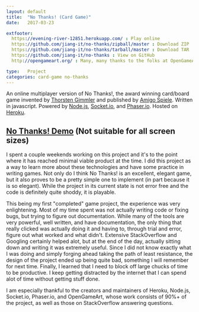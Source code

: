 ```yaml
---
layout: default
title:  "No Thanks! (Card Game)"
date:   2017-03-23

extfooter:
  https://evening-river-12851.herokuapp.com/ : Play online
  https://github.com/jiang-it/no-thanks/zipball/master : Download ZIP
  https://github.com/jiang-it/no-thanks/tarball/master : Download TAR
  https://github.com/jiang-it/no-thanks : View on GitHub
  http://opengameart.org/ : Many, many thanks to the folks at OpenGameArt for their art

type:   Project
categories: card-game no-thanks
---
```

An online multiplayer version of No Thanks!, the award winning card/board game invented by [Thorsten Gimmler](https://boardgamegeek.com/boardgamedesigner/85/thorsten-gimmler) and published by [Amigo Spiele](https://en.wikipedia.org/wiki/Amigo_Spiele). Written in javascript. Powered by [Node.js](https://nodejs.org/en/), [Socket.io](https://socket.io/), and [Phaser.io](https://phaser.io/). Hosted on [Heroku](https://www.heroku.com/).

## [No Thanks! Demo](https://evening-river-12851.herokuapp.com/) (Not suitable for all screen sizes)

I spent a couple weekends working on this project and it's to the point where it has reached minimal viable product at the time. I did this project as a way to learn more about these technologies and have some practice in writing games. Not only do I think No Thanks! is an excellent, elegant game, but it also proves to be a pretty simple one to implement (in part because it is so elegant). While the project in its current state is not error free and the code is definitely quite shoddy, it is playable. 

This being my first "completed" game project, the experience was very enlightening. Most of my time spent was not actually writing code or fixing bugs, but trying to figure out documentation. While many of the tools are very powerful, well written, and have documentation, the only thing that really clicked was actually doing it and having to, through trial and error, figure out what worked and what didn't. Extensive StackOverflow and Googling certainly helped alot, but at the end of the day, actually sitting down and writing it was extremely useful. Since I did not know exactly what I was doing and simply forging ahead taking the path of least resistance, the design of the project ended up being quite bad, something I will remember for next time. Finally, I learned that I need to block off large chucks of time to be productive. I keep getting distracted by the internet that I can spend alot of time without getting stuff done. 

I am especially thankful to the creators and maintainers of Heroku, Node.js, Socket.io, Phaser.io, and OpenGameArt, whose work consists of 90%+ of the project, as well as those on StackOverflow answering questions.